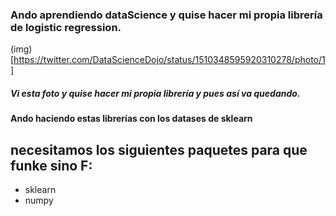 ### Ando aprendiendo dataScience y quise hacer mi propia librería de logistic regression.
(img)[https://twitter.com/DataScienceDojo/status/1510348595920310278/photo/1]
##### Vi esta foto y quise hacer mi propia librería y pues así va quedando.

#### Ando haciendo estas librerías con los datases de sklearn

## necesitamos los siguientes paquetes para que funke sino F:
- sklearn
- numpy
